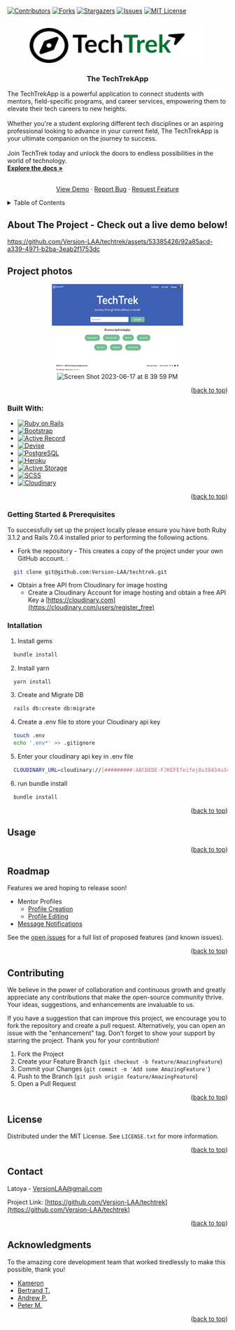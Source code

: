 <a name="readme-top"></a>


[![Contributors][contributors-shield]][contributors-url]
[![Forks][forks-shield]][forks-url]
[![Stargazers][stars-shield]][stars-url]
[![Issues][issues-shield]][issues-url]
[![MIT License][license-shield]][license-url]


<!-- PROJECT LOGO -->
<br />
<div align="center">
  <a href="https://github.com/Version-LAA/techtrek">
    <img src="app/assets/images/logo-color.png" alt="Logo" width="" height="80">
  </a>

<h3 align="center">The TechTrekApp</h3>

  <p align="left">
    The TechTrekApp is a powerful application to connect students with mentors, field-specific programs, and career services, empowering them to elevate their tech careers to new heights.
    <br/>
    <br/>
    Whether you're a student exploring different tech disciplines or an aspiring professional looking to advance in your current field, The TechTrekApp is your ultimate companion on the journey to success.
    <br/>
    <br/>
    Join TechTrek today and unlock the doors to endless possibilities in the world of technology.
  <br/>
    <a href="https://github.com/Version-LAA/techtrek"><strong>Explore the docs »</strong></a>
    <br />
    <br />
    <div>
    <a href="https://www.techtrekapp.com/">View Demo</a>
    ·
    <a href="https://github.com/Version-LAA/techtrek/issues">Report Bug</a>
    ·
    <a href="https://github.com/Version-LAA/techtrek/issues">Request Feature</a>
    </div>
  </p>
</div>





<!-- TABLE OF CONTENTS -->
<details>
  <summary>Table of Contents</summary>
  <ol>
    <li>
      <a href="#about-the-project">About The Project</a>
      <ul>
        <li><a href="#built-with">Built With</a></li>
      </ul>
    </li>
    <li>
      <a href="#getting-started">Getting Started</a>
      <ul>
        <li><a href="#Getting-Started-&-Prerequisites">Getting Started & Prerequisites</a></li>
      </ul>
    </li>
    <li><a href="#usage">Usage</a></li>
    <li><a href="#roadmap">Roadmap</a></li>
    <li><a href="#contributing">Contributing</a></li>
    <li><a href="#license">License</a></li>
    <li><a href="#contact">Contact</a></li>
    <li><a href="#acknowledgments">Acknowledgments</a></li>
  </ol>
</details>



<!-- ABOUT THE PROJECT -->
## About The Project - Check out a live demo below!

https://github.com/Version-LAA/techtrek/assets/53385426/92a85acd-a339-4971-b2ba-3eab2f1753dc

## Project photos
<div align="center">
  <img src="app/assets/images/home.png" alt="Logo" width="300" height="200">
  <img width="300" height="200" alt="Screen Shot 2023-06-17 at 8 39 59 PM" src="https://github.com/Version-LAA/techtrek/assets/53385426/12738340-5164-4792-9fec-350c3e02fdde" >

</div>
<p align="right">(<a href="#readme-top">back to top</a>)</p>



### Built With:

* [![Ruby on Rails](https://img.shields.io/badge/Ruby_on_Rails-CC0000?style=for-the-badge&logo=ruby-on-rails&logoColor=white)](https://rubyonrails.org/)
* [![Bootstrap][Bootstrap.com]][Bootstrap-url]
* [![Active Record](https://img.shields.io/badge/Active_Record-007ACC?style=for-the-badge&logo=ruby&logoColor=white)](https://guides.rubyonrails.org/active_record_basics.html)
* [![Devise](https://img.shields.io/badge/Devise-007ACC?style=for-the-badge&logo=ruby&logoColor=white)](https://github.com/heartcombo/devise)
* [![PostgreSQL](https://img.shields.io/badge/PostgreSQL-336791?style=for-the-badge&logo=postgresql&logoColor=white)](https://www.postgresql.org/)
* [![Heroku](https://img.shields.io/badge/Heroku-430098?style=for-the-badge&logo=heroku&logoColor=white)](https://www.heroku.com/)
* [![Active Storage](https://img.shields.io/badge/Active_Storage-007ACC?style=for-the-badge&logo=ruby&logoColor=white)](https://guides.rubyonrails.org/active_storage_overview.html)
* [![SCSS](https://img.shields.io/badge/SCSS-CC6699?style=for-the-badge&logo=sass&logoColor=white)](https://sass-lang.com/)
* [![Cloudinary](https://img.shields.io/badge/Cloudinary-4285F4?style=for-the-badge&logo=cloudinary&logoColor=white)](https://cloudinary.com/)




<p align="right">(<a href="#readme-top">back to top</a>)</p>



<!-- GETTING STARTED -->
### Getting Started & Prerequisites

To successfully set up the project locally please ensure you have both Ruby 3.1.2 and Rails 7.0.4 installed prior to performing the following actions.

* Fork the repository - This creates a copy of the project under your own GitHub account.
:
```sh
  git clone git@github.com:Version-LAA/techtrek.git
```
* Obtain a free API from Cloudinary for image hosting
  * Create a Cloudinary Account for image hosting and obtain a free API Key a [https://cloudinary.com](https://cloudinary.com/users/register_free)
### Intallation

1. Install gems
```sh
  bundle install
```
2. Install yarn
```sh
  yarn install
```
3. Create and Migrate DB
```sh
  rails db:create db:migrate
```
4. Create a .env file to store your Cloudinary api key
```sh
  touch .env
  echo '.env*' >> .gitignore
```

5. Enter your cloudinary api key in .env file
```sh
  CLOUDINARY_URL=cloudinary://[#########:ABCDEDE-FJKEFEfeifej8u38434u343u4384]
```

6. run bundle install
```sh
  bundle install
```



<p align="right">(<a href="#readme-top">back to top</a>)</p>



<!-- USAGE EXAMPLES -->
## Usage

<p align="right">(<a href="#readme-top">back to top</a>)</p>



<!-- ROADMAP -->
## Roadmap
Features we ared hoping to release soon!
- Mentor Profiles
    - [Profile Creation](https://github.com/Version-LAA/techtrek/issues/155)
    - [Profile Editing](https://github.com/Version-LAA/techtrek/issues/156)
- [Message Notifications](https://github.com/Version-LAA/techtrek/issues/157)


See the [open issues](https://github.com/Version-LAA/techtrek/issues) for a full list of proposed features (and known issues).

<p align="right">(<a href="#readme-top">back to top</a>)</p>



<!-- CONTRIBUTING -->
## Contributing

We believe in the power of collaboration and continuous growth and greatly appreciate any contributions that make the open-source community thrive. Your ideas, suggestions, and enhancements are invaluable to us.

If you have a suggestion that can improve this project, we encourage you to fork the repository and create a pull request. Alternatively, you can open an issue with the "enhancement" tag. Don't forget to show your support by starring the project. Thank you for your contribution!


1. Fork the Project
2. Create your Feature Branch (`git checkout -b feature/AmazingFeature`)
3. Commit your Changes (`git commit -m 'Add some AmazingFeature'`)
4. Push to the Branch (`git push origin feature/AmazingFeature`)
5. Open a Pull Request

<p align="right">(<a href="#readme-top">back to top</a>)</p>



<!-- LICENSE -->
## License

Distributed under the MIT License. See `LICENSE.txt` for more information.

<p align="right">(<a href="#readme-top">back to top</a>)</p>



<!-- CONTACT -->
## Contact

Latoya - VersionLAA@gmail.com

Project Link: [https://github.com/Version-LAA/techtrek](https://github.com/Version-LAA/techtrek)

<p align="right">(<a href="#readme-top">back to top</a>)</p>



<!-- ACKNOWLEDGMENTS -->
## Acknowledgments
To the amazing core development team that worked tiredlessly to make this possible, thank you!

* [Kameron](https://github.com/Kameronjan)
* [Bertrand T.](https://github.com/btukov)
* [Andrew P.](https://github.com/andrewphan1)
* [Peter M.](https://github.com/mccdesign)

<p align="right">(<a href="#readme-top">back to top</a>)</p>



<!-- MARKDOWN LINKS & IMAGES -->
<!-- https://www.markdownguide.org/basic-syntax/#reference-style-links -->
[contributors-shield]: https://img.shields.io/github/contributors/Version-LAA/techtrek.svg?style=for-the-badge
[contributors-url]: https://github.com/Version-LAA/techtrek/graphs/contributors
[forks-shield]: https://img.shields.io/github/forks/Version-LAA/techtrek.svg?style=for-the-badge
[forks-url]: https://github.com/Version-LAA/techtrek/network/members
[stars-shield]: https://img.shields.io/github/stars/Version-LAA/techtrek.svg?style=for-the-badge
[stars-url]: https://github.com/Version-LAA/techtrek/stargazers
[issues-shield]: https://img.shields.io/github/issues/Version-LAA/techtrek.svg?style=for-the-badge
[issues-url]: https://github.com/Version-LAA/techtrek/issues
[license-shield]: https://img.shields.io/github/license/Version-LAA/techtrek.svg?style=for-the-badge
[license-url]: https://github.com/Version-LAA/techtrek/blob/master/LICENSE.txt
[linkedin-shield]: https://img.shields.io/badge/-LinkedIn-black.svg?style=for-the-badge&logo=linkedin&colorB=555
[linkedin-url]: https://linkedin.com/in/linkedin_username
[product-screenshot]: images/screenshot.png
[Next.js]: https://img.shields.io/badge/next.js-000000?style=for-the-badge&logo=nextdotjs&logoColor=white
[Next-url]: https://nextjs.org/
[React.js]: https://img.shields.io/badge/React-20232A?style=for-the-badge&logo=react&logoColor=61DAFB
[React-url]: https://reactjs.org/
[Vue.js]: https://img.shields.io/badge/Vue.js-35495E?style=for-the-badge&logo=vuedotjs&logoColor=4FC08D
[Vue-url]: https://vuejs.org/
[Angular.io]: https://img.shields.io/badge/Angular-DD0031?style=for-the-badge&logo=angular&logoColor=white
[Angular-url]: https://angular.io/
[Svelte.dev]: https://img.shields.io/badge/Svelte-4A4A55?style=for-the-badge&logo=svelte&logoColor=FF3E00
[Svelte-url]: https://svelte.dev/
[Laravel.com]: https://img.shields.io/badge/Laravel-FF2D20?style=for-the-badge&logo=laravel&logoColor=white
[Laravel-url]: https://laravel.com
[Bootstrap.com]: https://img.shields.io/badge/Bootstrap-563D7C?style=for-the-badge&logo=bootstrap&logoColor=white
[Bootstrap-url]: https://getbootstrap.com
[JQuery.com]: https://img.shields.io/badge/jQuery-0769AD?style=for-the-badge&logo=jquery&logoColor=white
[JQuery-url]: https://jquery.com
